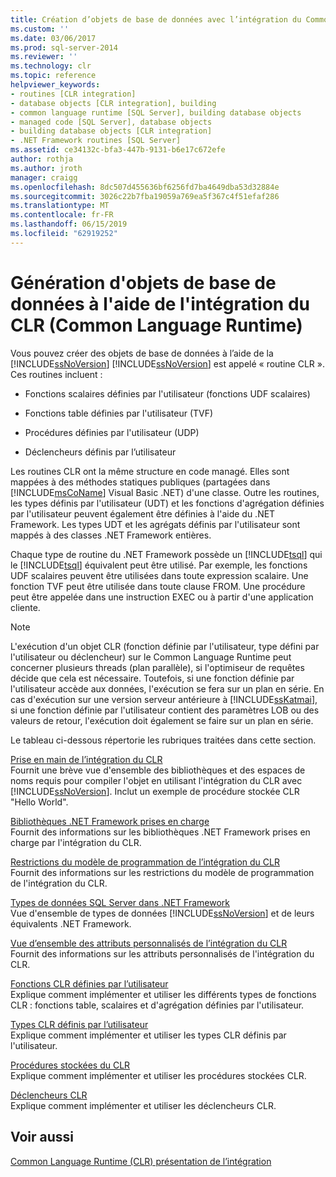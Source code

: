 ```yaml
---
title: Création d’objets de base de données avec l’intégration du Common Language Runtime (CLR) | Microsoft Docs
ms.custom: ''
ms.date: 03/06/2017
ms.prod: sql-server-2014
ms.reviewer: ''
ms.technology: clr
ms.topic: reference
helpviewer_keywords:
- routines [CLR integration]
- database objects [CLR integration], building
- common language runtime [SQL Server], building database objects
- managed code [SQL Server], database objects
- building database objects [CLR integration]
- .NET Framework routines [SQL Server]
ms.assetid: ce34132c-bfa3-447b-9131-b6e17c672efe
author: rothja
ms.author: jroth
manager: craigg
ms.openlocfilehash: 8dc507d455636bf6256fd7ba4649dba53d32884e
ms.sourcegitcommit: 3026c22b7fba19059a769ea5f367c4f51efaf286
ms.translationtype: MT
ms.contentlocale: fr-FR
ms.lasthandoff: 06/15/2019
ms.locfileid: "62919252"
---
```

# <a name="building-database-objects-with-common-language-runtime-clr-integration"></a>Génération d'objets de base de données à l'aide de l'intégration du CLR (Common Language Runtime)
  Vous pouvez créer des objets de base de données à l’aide de la [!INCLUDE[ssNoVersion](../../../includes/msconame-md.md)] [!INCLUDE[ssNoVersion](../../../includes/ssnoversion-md.md)] est appelé « routine CLR ». Ces routines incluent :  
  
-   Fonctions scalaires définies par l'utilisateur (fonctions UDF scalaires)  
  
-   Fonctions table définies par l'utilisateur (TVF)  
  
-   Procédures définies par l'utilisateur (UDP)  
  
-   Déclencheurs définis par l’utilisateur  
  
 Les routines CLR ont la même structure en code managé. Elles sont mappées à des méthodes statiques publiques (partagées dans [!INCLUDE[msCoName](../../../includes/msconame-md.md)] Visual Basic .NET) d'une classe. Outre les routines, les types définis par l'utilisateur (UDT) et les fonctions d'agrégation définies par l'utilisateur peuvent également être définies à l'aide du .NET Framework. Les types UDT et les agrégats définis par l'utilisateur sont mappés à des classes .NET Framework entières.  
  
 Chaque type de routine du .NET Framework possède un [!INCLUDE[tsql](../../../includes/ssnoversion-md.md)] qui le [!INCLUDE[tsql](../../../includes/tsql-md.md)] équivalent peut être utilisé. Par exemple, les fonctions UDF scalaires peuvent être utilisées dans toute expression scalaire. Une fonction TVF peut être utilisée dans toute clause FROM. Une procédure peut être appelée dans une instruction EXEC ou à partir d'une application cliente.  
  
> [!NOTE]  
>  L'exécution d'un objet CLR (fonction définie par l'utilisateur, type défini par l'utilisateur ou déclencheur) sur le Common Language Runtime peut concerner plusieurs threads (plan parallèle), si l'optimiseur de requêtes décide que cela est nécessaire. Toutefois, si une fonction définie par l'utilisateur accède aux données, l'exécution se fera sur un plan en série. En cas d'exécution sur une version serveur antérieure à [!INCLUDE[ssKatmai](../../../includes/sskatmai-md.md)], si une fonction définie par l'utilisateur contient des paramètres LOB ou des valeurs de retour, l'exécution doit également se faire sur un plan en série.  
  
 Le tableau ci-dessous répertorie les rubriques traitées dans cette section.  
  
 [Prise en main de l’intégration du CLR](getting-started-with-clr-integration.md)  
 Fournit une brève vue d'ensemble des bibliothèques et des espaces de noms requis pour compiler l'objet en utilisant l'intégration du CLR avec [!INCLUDE[ssNoVersion](../../../includes/ssnoversion-md.md)]. Inclut un exemple de procédure stockée CLR "Hello World".  
  
 [Bibliothèques .NET Framework prises en charge](supported-net-framework-libraries.md)  
 Fournit des informations sur les bibliothèques .NET Framework prises en charge par l'intégration du CLR.  
  
 [Restrictions du modèle de programmation de l’intégration du CLR](clr-integration-programming-model-restrictions.md)  
 Fournit des informations sur les restrictions du modèle de programmation de l'intégration du CLR.  
  
 [Types de données SQL Server dans .NET Framework](../../clr-integration-database-objects-types-net-framework/sql-server-data-types-in-the-net-framework.md)  
 Vue d'ensemble de types de données [!INCLUDE[ssNoVersion](../../../includes/ssnoversion-md.md)] et de leurs équivalents .NET Framework.  
  
 [Vue d’ensemble des attributs personnalisés de l’intégration du CLR](../../../database-engine/dev-guide/overview-of-clr-integration-custom-attributes.md)  
 Fournit des informations sur les attributs personnalisés de l'intégration du CLR.  
  
 [Fonctions CLR définies par l’utilisateur](../../clr-integration-database-objects-user-defined-functions/clr-user-defined-functions.md)  
 Explique comment implémenter et utiliser les différents types de fonctions CLR : fonctions table, scalaires et d'agrégation définies par l'utilisateur.  
  
 [Types CLR définis par l’utilisateur](../../clr-integration-database-objects-user-defined-types/clr-user-defined-types.md)  
 Explique comment implémenter et utiliser les types CLR définis par l'utilisateur.  
  
 [Procédures stockées du CLR](../../../database-engine/dev-guide/clr-stored-procedures.md)  
 Explique comment implémenter et utiliser les procédures stockées CLR.  
  
 [Déclencheurs CLR](../../../database-engine/dev-guide/clr-triggers.md)  
 Explique comment implémenter et utiliser les déclencheurs CLR.  
  
## <a name="see-also"></a>Voir aussi  
 [Common Language Runtime &#40;CLR&#41; présentation de l’intégration](../common-language-runtime-integration-overview.md)  
  
  
